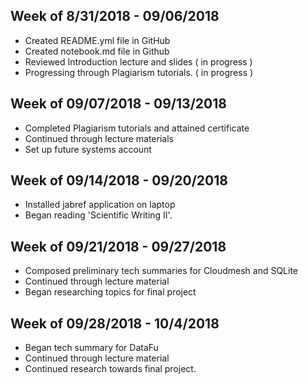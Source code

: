 
## Week of 8/31/2018 - 09/06/2018

* Created README.yml file in GitHub
* Created notebook.md file in Github
* Reviewed Introduction lecture and slides ( in progress )
* Progressing through Plagiarism tutorials. ( in progress )

## Week of 09/07/2018 - 09/13/2018

* Completed Plagiarism tutorials and attained certificate
* Continued through lecture materials
* Set up future systems account

## Week of 09/14/2018 - 09/20/2018

* Installed jabref application on laptop
* Began reading 'Scientific Writing II'. 

## Week of 09/21/2018 - 09/27/2018

* Composed preliminary tech summaries for Cloudmesh and SQLite
* Continued through lecture material
* Began researching topics for final project

## Week of 09/28/2018 - 10/4/2018

* Began tech summary for DataFu
* Continued through lecture material
* Continued research towards final project.
